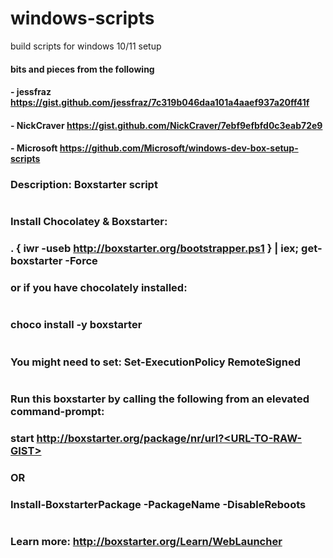 # windows-scripts
build scripts for windows 10/11 setup

#### bits and pieces from the following
#### - jessfraz https://gist.github.com/jessfraz/7c319b046daa101a4aaef937a20ff41f
#### - NickCraver https://gist.github.com/NickCraver/7ebf9efbfd0c3eab72e9
#### - Microsoft https://github.com/Microsoft/windows-dev-box-setup-scripts

### Description: Boxstarter script
#
### Install Chocolatey & Boxstarter:
### 	. { iwr -useb http://boxstarter.org/bootstrapper.ps1 } | iex; get-boxstarter -Force
### or if you have chocolately installed: 
#
### choco install -y boxstarter
#
### You might need to set: Set-ExecutionPolicy RemoteSigned
#
### Run this boxstarter by calling the following from an **elevated** command-prompt:
### 	start http://boxstarter.org/package/nr/url?<URL-TO-RAW-GIST>
### OR
### 	Install-BoxstarterPackage -PackageName <URL-TO-RAW-GIST> -DisableReboots
#
### Learn more: http://boxstarter.org/Learn/WebLauncher
#
